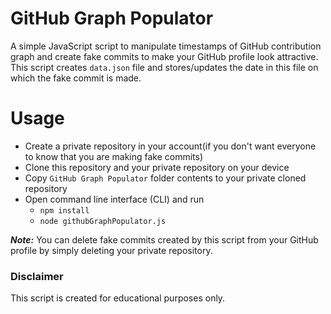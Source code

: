 # GitHub Graph Populator

A simple JavaScript script to manipulate timestamps of GitHub contribution graph and create fake commits to make your GitHub profile look attractive. This script creates `data.json` file and stores/updates the date in this file on which the fake commit is made.

# Usage

- Create a private repository in your account(if you don't want everyone to know that you are making fake commits)
- Clone this repository and your private repository on your device
- Copy `GitHub Graph Populator` folder contents to your private cloned repository
- Open command line interface (CLI) and run
  - `npm install`
  - `node githubGraphPopulator.js`

**_Note:_** You can delete fake commits created by this script from your GitHub profile by simply deleting your private repository.

### **Disclaimer**

This script is created for educational purposes only.
